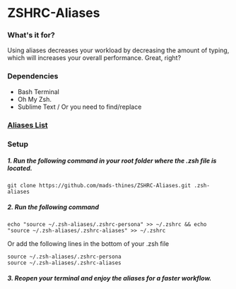 # ZSHRC-Aliases

### What's it for?
Using aliases decreases your workload by decreasing the amount of typing, which will increases your overall performance.
Great, right?

### Dependencies
- Bash Terminal
- Oh My Zsh.
- Sublime Text / Or you need to find/replace

### [Aliases List](https://github.com/mads-thines/ZSHRC-Aliases/wiki/Aliases-list)

### Setup
##### 1. Run the following command in your root folder where the .zsh file is located.
```
git clone https://github.com/mads-thines/ZSHRC-Aliases.git .zsh-aliases
```
##### 2. Run the following command
```
echo "source ~/.zsh-aliases/.zshrc-persona" >> ~/.zshrc && echo "source ~/.zsh-aliases/.zshrc-aliases" >> ~/.zshrc
```
Or add the following lines in the bottom of your .zsh file
```
source ~/.zsh-aliases/.zshrc-persona
source ~/.zsh-aliases/.zshrc-aliases
```
##### 3. Reopen your terminal and enjoy the aliases for a faster workflow.
